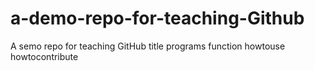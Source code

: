 # a-demo-repo-for-teaching-Github
A semo repo for teaching GitHub
title
programs
function
howtouse
howtocontribute

